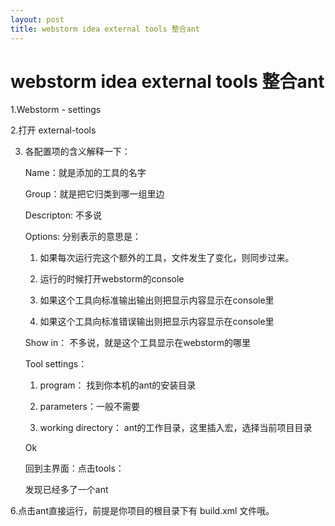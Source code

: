 ```yaml
---
layout: post
title: webstorm idea external tools 整合ant
---
```

    
# webstorm idea external tools 整合ant

1.Webstorm - settings

2.打开 external-tools

3. 各配置项的含义解释一下：

   Name：就是添加的工具的名字

   Group：就是把它归类到哪一组里边

   Descripton: 不多说

   Options: 分别表示的意思是：

   1. 如果每次运行完这个额外的工具，文件发生了变化，则同步过来。

   2. 运行的时候打开webstorm的console

   3. 如果这个工具向标准输出输出则把显示内容显示在console里

   4. 如果这个工具向标准错误输出则把显示内容显示在console里

   Show in： 不多说，就是这个工具显示在webstorm的哪里

   Tool settings：

   1. program： 找到你本机的ant的安装目录

   2. parameters：一般不需要

   3. working directory： ant的工作目录，这里插入宏，选择当前项目目录

   Ok

   回到主界面：点击tools：

   发现已经多了一个ant

6.点击ant直接运行，前提是你项目的根目录下有 build.xml 文件哦。



